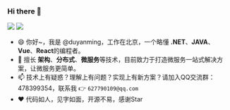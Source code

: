 ### Hi there 👋

<!--
**CoderMikeHe/CoderMIkeHe** is a ✨ _special_ ✨ repository because its `README.md` (this file) appears on your GitHub profile.

Here are some ideas to get you started:

- 🔭 I’m currently working on ...
- 🌱 I’m currently learning ...
- 👯 I’m looking to collaborate on ...
- 🤔 I’m looking for help with ...
- 💬 Ask me about ...
- 📫 How to reach me: ...
- 😄 Pronouns: ...
- ⚡ Fun fact: ...
-->
<p float="left">
  <img src="https://github-readme-stats.vercel.app/api?username=duyanming&show_icons=true&icon_color=CE1D2D&text_color=718096&bg_color=ffffff&count_private=true" />
  <img src="https://github-readme-stats.vercel.app/api/top-langs/?username=duyanming&layout=compact" /> 
</p>

- 😄 你好~，我是 @duyanming，工作在北京，一个略懂 **.NET**、**JAVA**、**Vue**、**React**的编程者。
- 🌱 擅长 **架构**、**分布式**、**微服务**等技术，目前致力于打造微服务一站式解决方案，让微服务更简单。
- 📫 技术上有疑惑？理解上有问题？实现上有新方案？请加入QQ交流群：478399354，联系我 👉 `627790109@qq.com`
- ♥️ 代码如人，见字如面，开源不易，感谢Star 

